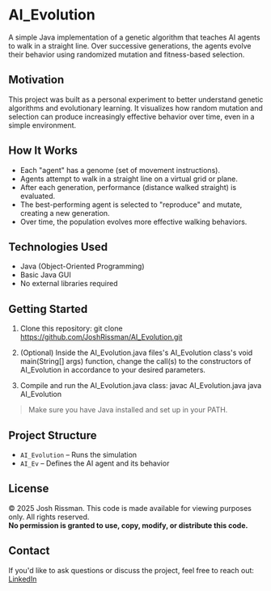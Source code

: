 # AI_Evolution

A simple Java implementation of a genetic algorithm that teaches AI agents to walk in a straight line. Over successive generations, the agents evolve their behavior using randomized mutation and fitness-based selection.

## Motivation

This project was built as a personal experiment to better understand genetic algorithms and evolutionary learning. It visualizes how random mutation and selection can produce increasingly effective behavior over time, even in a simple environment.

## How It Works

- Each "agent" has a genome (set of movement instructions).
- Agents attempt to walk in a straight line on a virtual grid or plane.
- After each generation, performance (distance walked straight) is evaluated.
- The best-performing agent is selected to "reproduce" and mutate, creating a new generation.
- Over time, the population evolves more effective walking behaviors.

## Technologies Used

- Java (Object-Oriented Programming)
- Basic Java GUI
- No external libraries required

## Getting Started

1. Clone this repository:
git clone https://github.com/JoshRissman/AI_Evolution.git

2. (Optional) Inside the AI_Evolution.java files's AI_Evolution class's void main(String[] args) function, change the call(s) to the constructors of AI_Evolution in accordance to your desired parameters.

3. Compile and run the AI_Evolution.java class:
javac AI_Evolution.java
java AI_Evolution

> Make sure you have Java installed and set up in your PATH.

## Project Structure

- `AI_Evolution` – Runs the simulation  
- `AI_Ev` – Defines the AI agent and its behavior 

## License

© 2025 Josh Rissman. This code is made available for viewing purposes only. All rights reserved.  
**No permission is granted to use, copy, modify, or distribute this code.**

## Contact

If you'd like to ask questions or discuss the project, feel free to reach out:  
[LinkedIn](https://www.linkedin.com/in/joshua-rissman)
